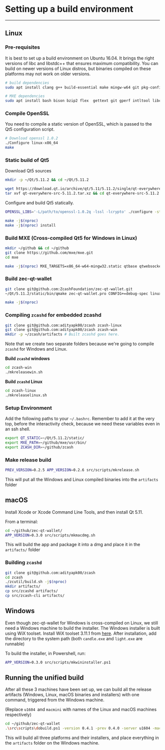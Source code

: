 # Setting up a build environment
---

## Linux

### Pre-requisites

It is best to set up a build environment on Ubuntu 16.04. It brings the right versions of libc and libstdc++ that ensures maximum compatibility. You can build on newer versions of Linux distros, but binaries compiled on these platforms may not work on older versions.

``` bash
# build dependencies
sudo apt install clang g++ build-essential make mingw-w64 git pkg-config libc6-dev m4 g++-multilib autoconf libtool-bin ncurses-dev unzip python python-zmq zlib1g-dev wget curl bsdmainutils automake libgl1-mesa-dev libglu1-mesa-dev libfontconfig1-dev autopoint libssl-dev

# MXE dependencies
sudo apt install bash bison bzip2 flex  gettext git gperf intltool libc6-dev-i386 libgdk-pixbuf2.0-dev libltdl-dev  libtool-bin libxml-parser-perl make openssl p7zip-full patch perl pkg-config python ruby sed unzip wget xz-utils

```

### Compile OpenSSL

You need to compile a static version of OpenSSL, which is passed to the Qt5 configuration script.

``` bash
# Download openssl 1.0.2
./Configure linux-x86_64
make
```

### Static build of Qt5

Download Qt5 sources

``` bash
mkdir -p ~/Qt/5.11.2 && cd ~/Qt/5.11.2

wget https://download.qt.io/archive/qt/5.11/5.11.2/single/qt-everywhere-src-5.11.2.tar.xz
tar xvf qt-everywhere-src-5.11.2.tar.xz && cd qt-everywhere-src-5.11.2
```

Configure and build Qt5 statically.

``` bash
OPENSSL_LIBS='-L/path/to/openssl-1.0.2q -lssl -lcrypto' ./configure -static -prefix ~/Qt/5.11.2/static  -skip qtlocation -skip qtmacextras -skip qtpurchasing -skip qtscript -skip qtsensors -skip qtserialbus -skip qtserialport -skip qtspeech -skip qtdatavis3d -skip qtdoc -skip qtcharts -skip qtdeclarative -skip qt3d -skip qtwebengine -skip qtandroidextras -skip qtwebview -skip qtgamepad -skip qtquickcontrols -skip qtquickcontrols2 -skip qtremoteobjects -skip qtwebview -skip qtwebchannel -skip qtwebglplugin  -nomake examples -nomake tests -qt-zlib -qt-libpng -qt-xcb -qt-xkbcommon -feature-fontconfig -no-feature-getentropy  -release -openssl-linked -opensource

make -j$(nproc)
make -j$(nproc) install
```


### Build MXE (Cross-compiled Qt5 for Windows in Linux)

``` bash
mkdir ~/github && cd ~/github
git clone https://github.com/mxe/mxe.git
cd mxe

make -j$(nproc) MXE_TARGETS=x86_64-w64-mingw32.static qtbase qtwebsockets
```

### Build zec-qt-wallet

``` bash
git clone git@github.com:ZcashFoundation/zec-qt-wallet.git
~/Qt/5.11.2/static/bin/qmake zec-qt-wallet.pro CONFIG+=debug-spec linux-clang

make -j$(nproc)
```

### Compiling `zcashd` for embedded zcashd

``` bash
git clone git@github.com:adityapk00/zcash zcash-linux
git clone git@github.com:adityapk00/zcash zcash-win
mkdir -p ~/zcash/artifacts # Built zcashd goes here.
```

Note that we create two separate folders because we're going to compile `zcashd` for Windows and Linux. 

**Build `zcashd` windows**

``` bash
cd zcash-win
./mkreleasewin.sh
```

**Build `zcashd` Linux**

``` bash
cd zcash-linux
./mkreleaselinux.sh
```

### Setup Environment

Add the following paths to your `~/.bashrc`. Remember to add it at the very top, before the interactivity check, because we need these variables even in an ssh shell.

``` bash
export QT_STATIC=~/Qt/5.11.2/static/
export MXE_PATH=~/github/mxe/usr/bin/
export ZCASH_DIR=~/github/zcash
```

### Make release build

``` bash
PREV_VERSION=0.2.5 APP_VERSION=0.2.6 src/scripts/mkrelease.sh
```

This will put all the Windows and Linux compiled binaries into the `artifacts` folder

## macOS

Install Xcode or Xcode Command Line Tools, and then install Qt 5.11.

From a terminal:

``` bash
cd ~/github/zec-qt-wallet/
APP_VERSION=0.3.0 src/scripts/mkmacdmg.sh
```
This will build the app and package it into a dmg and place it in the `artifacts/` folder

### Building `zcashd`

``` bash
git clone git@github.com:adityapk00/zcash
cd zcash 
./zcutil/build.sh -j$(nproc)
mkdir artifacts/
cp src/zcashd artifacts/
cp src/zcash-cli artifacts/
```

## Windows

Even though zec-qt-wallet for Windows is cross-compiled on Linux, we still need a Windows machine to build the installer. The Windows installer is built using WiX toolset. Install WiX toolset 3.11.1 from [here](http://wixtoolset.org/releases/). After installation, add the directory to the system path (both `candle.exe` and `light.exe` are runnable)

To build the installer, in Powershell, run:

``` bash
APP_VERSION=0.3.0 src/scripts/mkwininstaller.ps1
```

## Running the unified build

After all these 3 machines have been set up, we can build all the release artifacts (Windows, Linux, macOS binaries and installers) with one command, triggered from the Windows machine.

(Replace `u1604 `and `macmini` with names of the Linux and macOS machines respectively)

``` bash
cd ~/github/zec-qt-wallet
.\src\scripts\dobuild.ps1 -version 0.4.1 -prev 0.4.0 -server u1604 -macserver macmini
```

This will build all three platforms and their installers, and place everything in the `artifacts` folder on the Windows machine.
